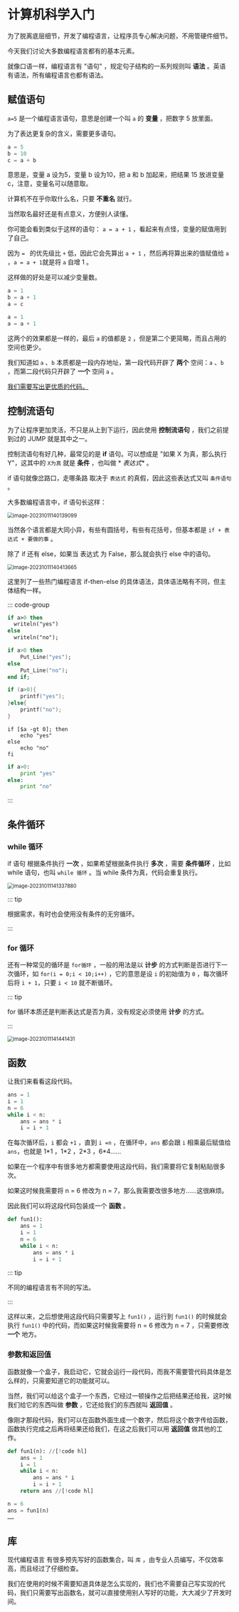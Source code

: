 # 计算机科学入门

为了脱离底层细节，开发了编程语言，让程序员专心解决问题，不用管硬件细节。

今天我们讨论大多数编程语言都有的基本元素。

就像口语一样，编程语言有 "语句" ，规定句子结构的一系列规则叫 **语法** 。英语有语法，所有编程语言也都有语法。

## 赋值语句

`a=5` 是一个编程语言语句，意思是创建一个叫 `a` 的 **变量** ，把数字 5 放里面。

为了表达更复杂的含义，需要更多语句。

```python
a = 5
b = 10
c = a + b
```

意思是，变量 a 设为5，变量 b 设为10，把 a 和 b 加起来，把结果 15 放进变量 c，注意，变量名可以随意取。

计算机不在乎你取什么名，只要 **不重名** 就行。

当然取名最好还是有点意义，方便别人读懂。

你可能会看到类似于这样的语句： `a = a + 1` ，看起来有点怪，变量的赋值用到了自己。

因为 `= ` 的优先级比 `+` 低，因此它会先算出 `a + 1` ，然后再将算出来的值赋值给 `a` ，`a = a + 1`就是将 `a` 自增 1 。

这样做的好处是可以减少变量数。

```python
a = 1
b = a + 1
a = c
```

```python
a = 1
a = a + 1
```

这两个的效果都是一样的，最后 `a` 的值都是 `2` ，但是第二个更简略，而且占用的空间也更少。

我们知道如 `a` 、`b` 本质都是一段内存地址，第一段代码开辟了 **两个** 空间：`a` 、`b` ，而第二段代码只开辟了 **一个**
空间 `a` 。

<u>我们需要写出更优质的代码。</u>

## 控制流语句

为了让程序更加灵活，不只是从上到下运行，因此使用 **控制流语句** ，我们之前提到过的 JUMP 就是其中之一。

控制流语句有好几种，最常见的是 **if** 语句。可以想成是 "如果 X 为真，那么执行 Y"，这其中的 `X为真` 就是 **条件** ，也叫做 *
*表达式** 。

if 语句就像岔路口，走哪条路 取决于 `表达式` 的真假，因此这些表达式又叫 `条件语句` 。

大多数编程语言中，if 语句长这样：

<img src="http://niu.ochiamalu.xyz/image-20231011140139099.png" alt="image-20231011140139099" style="zoom:80%;margin: 0 auto" />

当然各个语言都是大同小异，有些有圆括号，有些有花括号，但基本都是 `if + 表达式 + 要做的事` 。

除了 if 还有 else，如果当 表达式 为 False，那么就会执行 else 中的语句。

<img src="http://niu.ochiamalu.xyz/image-20231011140413665.png" alt="image-20231011140413665" style="zoom:80%;margin: 0 auto" />

这里列了一些热门编程语言 if-then-else 的具体语法，具体语法略有不同，但主体结构一样。

::: code-group

```pascal [pascal]
if a>0 then
  writeln("yes")
else
  writeln("no");
```

```ada [ada]
if a>0 then
    Put_Line("yes");
else
    Put_Line("no");
end if;
```

```c [c]
if (a>0){
    printf("yes");
}else{
    printf("no");
}
```

```shell [shell]
if [$a -gt 0]; then
    echo "yes"
else 
	echo "no"
fi
```

```python [python]
if a>0:
	print "yes"
else:
	print "no"
```

:::

## 条件循环

### while 循环

if 语句 根据条件执行 **一次** ，如果希望根据条件执行 **多次** ，需要 **条件循环** ，比如 while 语句，也叫 `while 循环` 。当
while 条件为真，代码会重复执行。

<img src="http://niu.ochiamalu.xyz/image-20231011141337880.png" alt="image-20231011141337880" style="zoom:80%;margin: 0 auto" />

::: tip

根据需求，有时也会使用没有条件的无穷循环。

:::

### for 循环

还有一种常见的循环是 `for循环` ，一般的用法是以 **计步** 的方式判断是否进行下一次循环，如 `for(i = 0;i < 10;i++)`
，它的意思是设 `i` 的初始值为 `0` ，每次循环后将 `i + 1`，只要 `i < 10` 就不断循环。

::: tip

for 循环本质还是判断表达式是否为真，没有规定必须使用 **计步** 的方式。

:::



<img src="http://niu.ochiamalu.xyz/image-20231011141441431.png" alt="image-20231011141441431" style="zoom:80%;margin: 0 auto" />

## 函数

让我们来看看这段代码。

```python
ans = 1
i = 1
n = 6
while i < n:                                              
	ans = ans * i                                            
	i = i + 1
```

在每次循环后，`i` 都会 `+1` ，直到 `i =n` ，在循环中，`ans` 都会跟 `i` 相乘最后赋值给 `ans`，也就是 1*1 ，1\*2 ，2\*3 ，6\*4……

如果在一个程序中有很多地方都需要使用这段代码，我们需要将它复制粘贴很多次。

如果这时候我需要将 n = 6 修改为 n = 7，那么我需要改很多地方……这很麻烦。

因此我们可以将这段代码包装成一个 **函数** 。

```python
def fun1():
	ans = 1
	i = 1
	n = 6
	while i < n:                                              
		ans = ans * i                                            
		i = i + 1
```

::: tip

不同的编程语言有不同的写法。

:::

这样以来，之后想使用这段代码只需要写上 `fun1()` ，运行到 `fun1()` 的时候就会执行 `fun1()` 中的代码，而如果这时候我需要将
n = 6 修改为 n = 7 ，只需要修改 **一个** 地方。

### 参数和返回值

函数就像一个盒子，我启动它，它就会运行一段代码，而我不需要管代码具体是怎么样的，只需要知道它的功能就可以。

当然，我们可以给这个盒子一个东西，它经过一顿操作之后把结果还给我，这时候我们给它的东西叫做 **参数**  ，它还给我们的东西就叫
**返回值** 。

像刚才那段代码，我们可以在函数外面生成一个数字，然后将这个数字传给函数，函数执行完成之后再将结果还给我们，在这之后我们可以用
**返回值** 做其他的工作。

```python
def fun1(n): //[!code hl]
	ans = 1
	i = 1
	while i < n:                                              
		ans = ans * i                                            
		i = i + 1
    return ans //[!code hl]

n = 6
ans = fun1(n)
……
```

## 库

现代编程语言 有很多预先写好的函数集合，叫 `库` ，由专业人员编写，不仅效率高，而且经过了仔细检查。

我们在使用的时候不需要知道具体是怎么实现的，我们也不需要自己写实现的代码，我们只需要写出函数名，就可以直接使用别人写好的功能，大大减少了开发时间。
